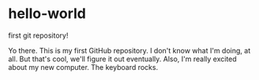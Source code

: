 # hello-world
first git repository!

Yo there. This is my first GitHub repository. I don't know what I'm doing, at all. But that's cool, we'll figure it out eventually. Also, I'm really excited about my new computer. The keyboard rocks.
